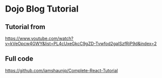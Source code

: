 # Dojo Blog Tutorial

## Tutorial from 
https://www.youtube.com/watch?v=kVeOpcw4GWY&list=PL4cUxeGkcC9gZD-Tvwfod2gaISzfRiP9d&index=2

## Full code 
https://github.com/iamshaunjp/Complete-React-Tutorial